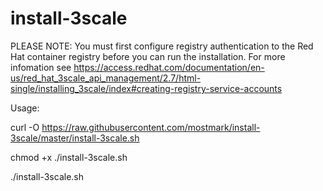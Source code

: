 # install-3scale

PLEASE NOTE: You must first configure registry authentication to the Red Hat container registry before you can run the installation. For more infomation see https://access.redhat.com/documentation/en-us/red_hat_3scale_api_management/2.7/html-single/installing_3scale/index#creating-registry-service-accounts

Usage:

curl -O https://raw.githubusercontent.com/mostmark/install-3scale/master/install-3scale.sh

chmod +x ./install-3scale.sh

./install-3scale.sh

